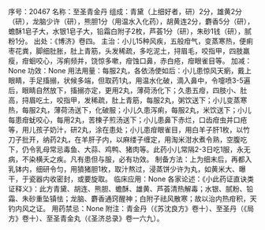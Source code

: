序号：20467
名称：至圣青金丹
组成：青黛（上细好者，研）2分，雄黄2分（研），龙脑少许（研），熊胆1分（用温水入化药），胡黄连2分，麝香5分（研），蟾酥1皂子大，水银1皂子大，铅霜白附子2枚，芦荟1分（研），朱砂1钱（研），腻粉1分。
出处：《博济》卷四。
主治：小儿15种风疾，五般疳气，变蒸寒热，便痢枣花粪，脚细肚胀，肚上青筋，头发稀疏，多吃泥土，挦眉毛，咬指甲，四肢羸瘦，疳蛔咬心，泻痢频并，饶惊多嗽，疳蚀口鼻，赤白疮，疳眼雀目等。
加减：None
功效：None
用法用量：每服2丸，各依汤使如后：小儿患惊风天瘹，戴上眼睛，手足搐搦，状候多端，但取药1丸，用温水化破，滴入鼻中，令嚏喷3-5遍后，眼睛自然放下，搐搦亦定，更用2丸，薄荷汤化下；久患五疳，四肢小、肚高，挦眉吃土，咬指甲，发稀疏，肚上青筋，每服2丸，粥饮送下；小儿变蒸寒热，每服2丸，薄荷汤送下，化破服；小儿久患泻痢，每服2丸，米饮送下；小儿每患疳蚘咬心，每用2丸，苦楝子煎汤送下；小儿患鼻下赤烂，口齿疳虫并口疮等，用儿孩子奶汁，研2丸，涂在患处；小儿患疳眼雀目，用白羊子肝1枚，以竹刀子批开，纳药2丸，在羊肝子内，以麻缕子缠定，用淘米泔水煮令熟，空腹吃下，仍令乳母常忌毒鱼、大蒜、鸡鸭、猪肉等。此药小儿常隔2-3日吃1服，永无病，不染横夭之疾。凡有患但与服，必有功效。
制备方法：上为细末后，再都入乳钵内，细研令匀，用獖猪胆1枚，取汁熬过，浸蒸饼少许为丸，如黄米大、曝干，于瓷器内收密封，或要旋取。
临床应用：None
各家论述：《小此药证直诀类证释义》：此方青黛、胡连、熊胆、蟾酥、雄黄、芦荟清热解毒；水银、腻粉、铅霜、朱砂重坠镇怯；龙脑、麝香通窍醒神；白附子祛风散寒；故以治内热疳积，天钓内风之证。
用药禁忌：None
附注：青金丹（《苏沈良方》卷十）、至圣丹（《局方》卷十）、至圣青金丸（《圣济总录》卷一六九）。
